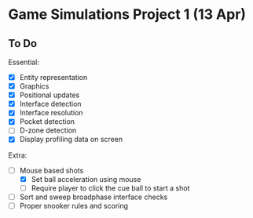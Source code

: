 # Game Simulations Project 1 (13 Apr)

## To Do

Essential:

- [x] Entity representation
- [x] Graphics
- [x] Positional updates
- [x] Interface detection
- [x] Interface resolution
- [x] Pocket detection
- [ ] D-zone detection
- [x] Display profiling data on screen

Extra:

- [ ] Mouse based shots
  - [x] Set ball acceleration using mouse
  - [ ] Require player to click the cue ball to start a shot
- [ ] Sort and sweep broadphase interface checks
- [ ] Proper snooker rules and scoring

